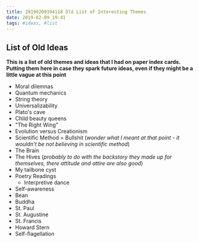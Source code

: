 ```yaml
---
title: 20190209194118 Old List of Interesting Themes
date: 2019-02-09 19:41
tags: #ideas, #list
---
```

## List of Old Ideas

**This is a list of old themes and ideas that I had on paper index cards.  Putting them here in case they spark future ideas, even if they might be a little vague at this point**

* Moral dilemnas
* Quantum mechanics
* String theory
* Universalizability
* Plato's cave
* Child beauty queens
* "The Right Wing"
* Evolution versus Creationism
* Scientific Method = Bullshit (*wonder what I meant at that point - it wouldn't be not believing in scientific method*)
* The Brain
* The Hives (*probably to do with the backstory they made up for themselves, there attitude and attire are also good*)
* My tailbone cyst
* Poetry Readings
    * Interpretive dance
* Self-awareness
* Bean
* Buddha
* St. Paul
* St. Augustine
* St. Francis
* Howard Stern
* Self-flagellation
